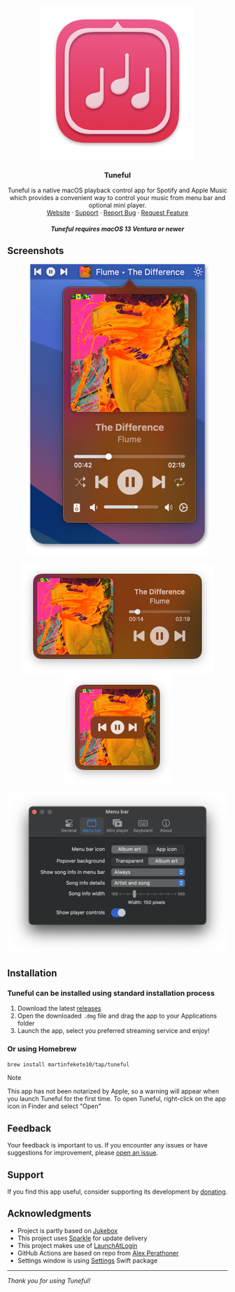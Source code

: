 <div align="center">
  <a href="https://github.com/martinfekete10/Tuneful">
    <img src="docs/images/icon.png" width="350">
  </a>

  <h3 align="center">Tuneful</h3>

  <p align="center">
    Tuneful is a native macOS playback control app for Spotify and Apple Music which provides a convenient way to control your music from menu bar and optional mini player.
    <br />
    <a href="https://martinfekete.com/Tuneful/">Website</a>
    ·
    <a href="https://ko-fi.com/martinfekete">Support</a>
    ·
    <a href="https://github.com/martinfekete10/Tuneful/issues">Report Bug</a>
    ·
    <a href="https://github.com/martinfekete10/Tuneful/issues">Request Feature</a>
  </p>
</div>

<h5 align="center">Tuneful requires macOS 13 Ventura or newer</h5>

## Screenshots

<p align="center">
  <img width="420" src="docs/images/playback.png">
</p>

<p align="center">
  <img height="250" src="docs/images/miniplayer-full.png">
  <img height="250" src="docs/images/miniplayer-minimal.png">
</p>

<p align="center">
  <img width="520" src="docs/images/menu-bar-settings.png">
</p>

## Installation
### Tuneful can be installed using standard installation process
1. Download the latest [releases](https://github.com/martinfekete10/Tuneful/releases/latest/download/Tuneful.dmg)
2. Open the downloaded `.dmg` file and drag the app to your Applications folder
3. Launch the app, select you preferred streaming service and enjoy!

### Or using Homebrew
`brew install martinfekete10/tap/tuneful`

> [!NOTE]  
> This app has not been notarized by Apple, so a warning will appear when you launch Tuneful for the first time. To open Tuneful, right-click on the app icon in Finder and select "Open"

## Feedback

Your feedback is important to us. If you encounter any issues or have suggestions for improvement, please [open an issue](https://github.com/martinfekete10/Tuneful/issues).

## Support

If you find this app useful, consider supporting its development by [donating](https://ko-fi.com/martinfekete).

## Acknowledgments

- Project is partly based on [Jukebox](https://github.com/Jaysce/Jukebox/tree/main)
- This project uses [Sparkle](https://sparkle-project.org) for update delivery
- This project makes use of [LaunchAtLogin](https://github.com/sindresorhus/LaunchAtLogin)
- GitHub Actions are based on repo from [Alex Perathoner](https://github.com/AlexPerathoner/SparkleReleaseTest)
- Settings window is using [Settings](https://github.com/sindresorhus/Settings) Swift package

---

*Thank you for using Tuneful!*

